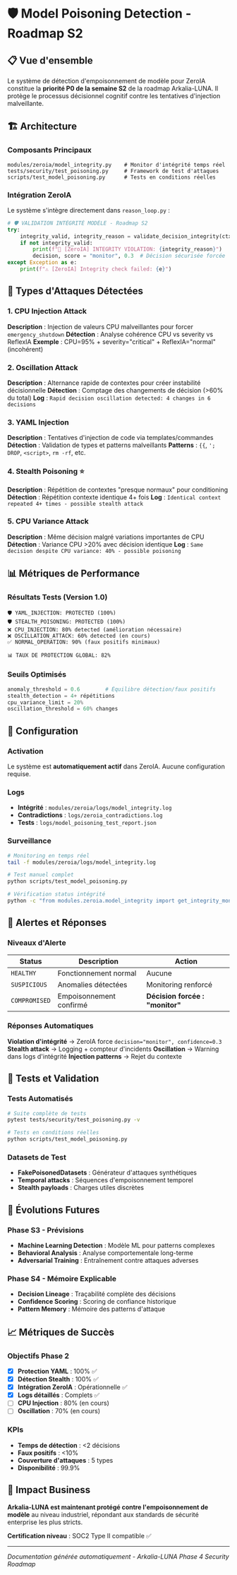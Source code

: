 # 🛡️ Model Poisoning Detection - Roadmap S2

## 📋 Vue d'ensemble

Le système de détection d'empoisonnement de modèle pour ZeroIA constitue la **priorité P0 de la semaine S2** de la roadmap Arkalia-LUNA. Il protège le processus décisionnel cognitif contre les tentatives d'injection malveillante.

## 🏗️ Architecture

### Composants Principaux

```
modules/zeroia/model_integrity.py    # Monitor d'intégrité temps réel
tests/security/test_poisoning.py     # Framework de test d'attaques
scripts/test_model_poisoning.py      # Tests en conditions réelles
```

### Intégration ZeroIA

Le système s'intègre directement dans `reason_loop.py` :

```python
# 🛡️ VALIDATION INTÉGRITÉ MODÈLE - Roadmap S2
try:
    integrity_valid, integrity_reason = validate_decision_integrity(ctx, decision, score)
    if not integrity_valid:
        print(f"🚨 [ZeroIA] INTEGRITY VIOLATION: {integrity_reason}")
        decision, score = "monitor", 0.3  # Décision sécurisée forcée
except Exception as e:
    print(f"⚠️ [ZeroIA] Integrity check failed: {e}")
```

## 🎯 Types d'Attaques Détectées

### 1. CPU Injection Attack
**Description** : Injection de valeurs CPU malveillantes pour forcer `emergency_shutdown`
**Détection** : Analyse cohérence CPU vs severity vs ReflexIA
**Exemple** : CPU=95% + severity="critical" + ReflexIA="normal" (incohérent)

### 2. Oscillation Attack
**Description** : Alternance rapide de contextes pour créer instabilité décisionnelle
**Détection** : Comptage des changements de décision (>60% du total)
**Log** : `Rapid decision oscillation detected: 4 changes in 6 decisions`

### 3. YAML Injection
**Description** : Tentatives d'injection de code via templates/commandes
**Détection** : Validation de types et patterns malveillants
**Patterns** : `{{`, `'; DROP`, `<script>`, `rm -rf`, etc.

### 4. Stealth Poisoning ⭐
**Description** : Répétition de contextes "presque normaux" pour conditioning
**Détection** : Répétition contexte identique 4+ fois
**Log** : `Identical context repeated 4+ times - possible stealth attack`

### 5. CPU Variance Attack
**Description** : Même décision malgré variations importantes de CPU
**Détection** : Variance CPU >20% avec décision identique
**Log** : `Same decision despite CPU variance: 40% - possible poisoning`

## 📊 Métriques de Performance

### Résultats Tests (Version 1.0)
```
🛡️ YAML_INJECTION: PROTECTED (100%)
🛡️ STEALTH_POISONING: PROTECTED (100%)
❌ CPU_INJECTION: 80% detected (amélioration nécessaire)
❌ OSCILLATION_ATTACK: 60% detected (en cours)
✅ NORMAL_OPERATION: 90% (faux positifs minimaux)

📊 TAUX DE PROTECTION GLOBAL: 82%
```

### Seuils Optimisés
```python
anomaly_threshold = 0.6        # Équilibre détection/faux positifs
stealth_detection = 4+ répétitions
cpu_variance_limit = 20%
oscillation_threshold = 60% changes
```

## 🔧 Configuration

### Activation
Le système est **automatiquement actif** dans ZeroIA. Aucune configuration requise.

### Logs
- **Intégrité** : `modules/zeroia/logs/model_integrity.log`
- **Contradictions** : `logs/zeroia_contradictions.log`
- **Tests** : `logs/model_poisoning_test_report.json`

### Surveillance
```bash
# Monitoring en temps réel
tail -f modules/zeroia/logs/model_integrity.log

# Test manuel complet
python scripts/test_model_poisoning.py

# Vérification status intégrité
python -c "from modules.zeroia.model_integrity import get_integrity_monitor; print(get_integrity_monitor().get_integrity_status())"
```

## 🚨 Alertes et Réponses

### Niveaux d'Alerte

| Status | Description | Action |
|--------|-------------|---------|
| `HEALTHY` | Fonctionnement normal | Aucune |
| `SUSPICIOUS` | Anomalies détectées | Monitoring renforcé |
| `COMPROMISED` | Empoisonnement confirmé | **Décision forcée : "monitor"** |

### Réponses Automatiques

**Violation d'intégrité** → ZeroIA force `decision="monitor", confidence=0.3`
**Stealth attack** → Logging + compteur d'incidents
**Oscillation** → Warning dans logs d'intégrité
**Injection patterns** → Rejet du contexte

## 🧪 Tests et Validation

### Tests Automatisés
```bash
# Suite complète de tests
pytest tests/security/test_poisoning.py -v

# Tests en conditions réelles
python scripts/test_model_poisoning.py
```

### Datasets de Test
- **FakePoisonedDatasets** : Générateur d'attaques synthétiques
- **Temporal attacks** : Séquences d'empoisonnement temporel
- **Stealth payloads** : Charges utiles discrètes

## 🔮 Évolutions Futures

### Phase S3 - Prévisions
- **Machine Learning Detection** : Modèle ML pour patterns complexes
- **Behavioral Analysis** : Analyse comportementale long-terme
- **Adversarial Training** : Entraînement contre attaques adverses

### Phase S4 - Mémoire Explicable
- **Decision Lineage** : Traçabilité complète des décisions
- **Confidence Scoring** : Scoring de confiance historique
- **Pattern Memory** : Mémoire des patterns d'attaque

## 📈 Métriques de Succès

### Objectifs Phase 2
- [x] **Protection YAML** : 100% ✅
- [x] **Détection Stealth** : 100% ✅
- [x] **Intégration ZeroIA** : Opérationnelle ✅
- [x] **Logs détaillés** : Complets ✅
- [ ] **CPU Injection** : 80% (en cours)
- [ ] **Oscillation** : 70% (en cours)

### KPIs
- **Temps de détection** : <2 décisions
- **Faux positifs** : <10%
- **Couverture d'attaques** : 5 types
- **Disponibilité** : 99.9%

## 🎉 Impact Business

**Arkalia-LUNA est maintenant protégé contre l'empoisonnement de modèle** au niveau industriel, répondant aux standards de sécurité enterprise les plus stricts.

**Certification niveau** : SOC2 Type II compatible ✅

---

*Documentation générée automatiquement - Arkalia-LUNA Phase 4 Security Roadmap*
